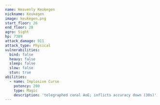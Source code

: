```yaml
---
name: Heavenly Keukegen
nickname: Keukegen
image: keukegen.png
start_floor: 26
end_floor: 28
agro: Sight
hp: 7389
attack_damage: 911
attack_type: Physical
vulnerabilities:
  bind: false
  heavy: false
  sleep: false
  slow: false
  stun: true
abilities:
  - name: Implosive Curse
    potency: 200
    type: Magic
    description: 'telegraphed conal AoE; inflicts accuracy down (30s)'
---
```

